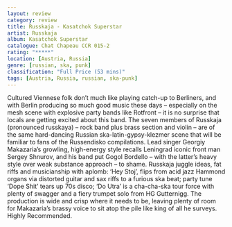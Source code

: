 ```yaml
---
layout: review
category: review
title: Russkaja - Kasatchok Superstar
artist: Russkaja
album: Kasatchok Superstar
catalogue: Chat Chapeau CCR 015-2
rating: "*****"
location: [Austria, Russia]
genre: [russian, ska, punk]
classification: "Full Price (53 mins)"
tags: [Austria, Russia, russian, ska-punk]
---
```


Cultured Viennese folk don’t much like playing catch-up to Berliners, and with Berlin producing so much good music these days – especially on the mesh scene with explosive party bands like Rotfront – it is no surprise that locals are getting excited about this band. The seven members of Russkaja (pronounced russkaya) – rock band plus brass section and violin – are of the same hard-dancing Russian ska-latin-gypsy-klezmer scene that will be familiar to fans of the Russendisko compilations. Lead singer Georgiy Makazaria’s growling, high-energy style recalls Leningrad iconic front man Sergey Shnurov, and his band put Gogol Bordello – with the latter’s heavy style over weak substance approach –  to shame. Russkaja juggle ideas, fat riffs and musicianship with aplomb: ‘Hey Stoj’, flips from acid jazz Hammond organs via distorted guitar and sax riffs to a furious ska beat; party tune ‘Dope Shit’ tears up 70s disco; ‘Do Utra’ is a cha-cha-ska tour force with plenty of swagger and a fiery trumpet solo from HG Gutternigg. The production is wide and crisp where it needs to be, leaving plenty of room for Makazaria’s brassy voice to sit atop the pile like king of all he surveys. Highly Recommended. 